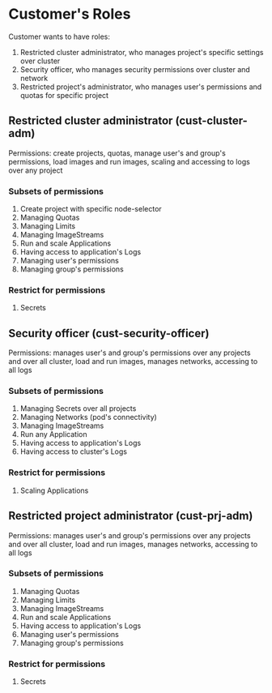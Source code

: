 # Customer's Roles
Customer wants to have roles:
1. Restricted cluster administrator, who manages project's specific settings over cluster
2. Security officer, who manages security permissions over cluster and network
3. Restricted project's administrator, who manages user's permissions and quotas for specific project

## Restricted cluster administrator (cust-cluster-adm)
Permissions: create projects, quotas, manage user's and group's permissions, load images and run images, scaling and accessing to logs over any project

### Subsets of permissions
1. Create project with specific node-selector
2. Managing Quotas
3. Managing Limits
4. Managing ImageStreams
5. Run and scale Applications
6. Having access to application's Logs
7. Managing user's permissions
8. Managing group's permissions

### Restrict for permissions
1. Secrets

## Security officer (cust-security-officer)
Permissions: manages user's and group's permissions over any projects and over all cluster, load and run images, manages networks, accessing to all logs

### Subsets of permissions
1. Managing Secrets over all projects
2. Managing Networks (pod's connectivity)
3. Managing ImageStreams
4. Run any Application
6. Having access to application's Logs
7. Having access to cluster's Logs

### Restrict for permissions
1. Scaling Applications

## Restricted project administrator (cust-prj-adm)
Permissions: manages user's and group's permissions over any projects and over all cluster, load and run images, manages networks, accessing to all logs

### Subsets of permissions
1. Managing Quotas
2. Managing Limits
3. Managing ImageStreams
4. Run and scale Applications
5. Having access to application's Logs
6. Managing user's permissions
7. Managing group's permissions

### Restrict for permissions
1. Secrets

